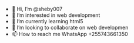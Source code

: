 - 👋 Hi, I’m @sheby007
- 👀 I’m interested in web development
- 🌱 I’m currently learning html5
- 💞️ I’m looking to collaborate on web developmen
- 📫 How to reach me WhatsApp +255743661350

<!---
sheby007/sheby007 is a ✨ special ✨ repository because its `README.md` (this file) appears on your GitHub profile.
You can click the Preview link to take a look at your changes.
--->
